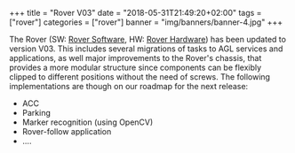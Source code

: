 +++
title = "Rover V03"
date = "2018-05-31T21:49:20+02:00"
tags = ["rover"]
categories = ["rover"]
banner = "img/banners/banner-4.jpg"
+++

The Rover (SW: [Rover Software](https://app4mc-rover.github.io/rover-docs/), HW: [Rover Hardware](https://wiki.eclipse.org/APP4MC/Rover)) has been updated to version V03. This includes several migrations of tasks to AGL services and applications, as well major improvements to the Rover's chassis, that provides a more modular structure since components can be flexibly clipped to different positions without the need of screws.
The following implementations are though on our roadmap for the next release:

* ACC
* Parking
* Marker recognition (using OpenCV)
* Rover-follow application
* ....
